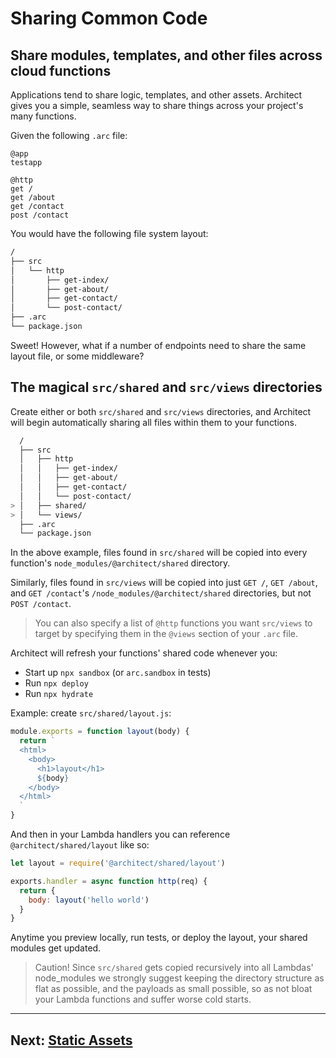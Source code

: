 # Sharing Common Code

## Share modules, templates, and other files across cloud functions


Applications tend to share logic, templates, and other assets. Architect gives you a simple, seamless way to share things across your project's many functions.

Given the following `.arc` file:

```arc
@app
testapp

@http
get /
get /about
get /contact
post /contact
```

You would have the following file system layout:

```bash
/
├── src
│   └── http
│       ├── get-index/
│       ├── get-about/
│       ├── get-contact/
│       └── post-contact/
├── .arc
└── package.json
```

Sweet! However, what if a number of endpoints need to share the same layout file, or some middleware?


## The magical `src/shared` and `src/views` directories

Create either or both `src/shared` and `src/views` directories, and Architect will begin automatically sharing all files within them to your functions.

```bash
  /
  ├── src
  │   ├── http
  │   │   ├── get-index/
  │   │   ├── get-about/
  │   │   ├── get-contact/
  │   │   └── post-contact/
> │   ├── shared/
> │   └── views/
  ├── .arc
  └── package.json
```

In the above example, files found in `src/shared` will be copied into every function's `node_modules/@architect/shared` directory.

Similarly, files found in `src/views` will be copied into just `GET /`, `GET /about`, and `GET /contact`'s `/node_modules/@architect/shared` directories, but not `POST /contact`.

> You can also specify a list of `@http` functions you want `src/views` to target by specifying them in the `@views` section of your `.arc` file.

Architect will refresh your functions' shared code whenever you:

- Start up `npx sandbox` (or `arc.sandbox` in tests)
- Run `npx deploy`
- Run `npx hydrate`

Example: create `src/shared/layout.js`:

```javascript
module.exports = function layout(body) {
  return `
  <html>
    <body>
      <h1>layout</h1>
      ${body}
    </body>
  </html>
  `
}
```

And then in your Lambda handlers you can reference `@architect/shared/layout` like so:

```javascript
let layout = require('@architect/shared/layout')

exports.handler = async function http(req) {
  return {
    body: layout('hello world')
  }
}
```

Anytime you preview locally, run tests, or deploy the layout, your shared modules get updated. 

> Caution! Since `src/shared` gets copied recursively into all Lambdas' node_modules we strongly suggest keeping the directory structure as flat as possible, and the payloads as small possible, so as not bloat your Lambda functions and suffer worse cold starts.

---


## Next: [Static Assets](/guides/static-assets)

